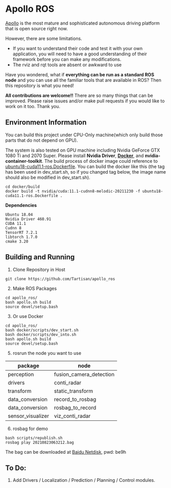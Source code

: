 # Apollo ROS

[Apollo](https://github.com/ApolloAuto/apollo) is the most mature and sophisticated autonomous driving platform that is open source right now. 

However, there are some limitations.
* If you want to understand their code and test it with your own application, you will need to have a good understanding of their framework before you can make any modifications.
* The rviz and rqt tools are absent or awkward to use

Have you wondered, what if **everything can be run as a standard ROS node** and you can use all the familiar tools that are available in ROS? Then this repository is what you need!

**All contributions are welcome!!** There are so many things that can be improved. Please raise issues and/or make pull requests if you would like to work on it too. Thank you.

## Environment Information
You can build this project under CPU-Only machine(which only build  those parts that do not depend on GPU). 

The system is also tested on GPU machine including Nvidia GeForce GTX 1080 Ti and 2070 Super. Please install **Nvidia Driver**, [**Docker**](https://docs.docker.com/install/linux/docker-ce/ubuntu/), and **nvidia-container-toolkit**. The build process of docker image could reference to [ubuntu18-cuda11.1-ros.Dockerfile](docker/build/ubuntu18-cuda11.1-ros.Dockerfile). You can build the docker like this (the tag has been used in dev_start.sh, so if you changed tag below, the image name should also be modified in dev_start.sh).
```
cd docker/build
docker build -t nvidia/cuda:11.1-cudnn8-melodic-20211230 -f ubuntu18-cuda11.1-ros.Dockerfile .
```

**Dependencies**
```
Ubuntu 18.04
Nvidia Driver 460.91
CUDA 11.1
Cudnn 8
TensorRT 7.2.1
libtorch 1.7.0
cmake 3.20
```

## Building and Running
1. Clone Repository in Host
```
git clone https://github.com/Tartisan/apollo_ros
```

2. Make ROS Packages
```
cd apollo_ros/
bash apollo.sh build
source devel/setup.bash
```

3. Or use Docker
```
cd apollo_ros/
bash docker/scripts/dev_start.sh
bash docker/scripts/dev_into.sh
bash apollo.sh build
source devel/setup.bash
```

5. rosrun the node you want to use

| package               | node  	                |
|-------------------    |--------------------	    |
| perception       	    | fusion_camera_detection	|
| drivers 	            | conti_radar               |
| transform       	    | static_transform	        |
| data_conversion       | record_to_rosbag	        |
| data_conversion       | rosbag_to_record	        |
| sensor_visualizer     | viz_conti_radar	        |

6. rosbag for demo
```
bash scripts/republish.sh
rosbag play 20210823063212.bag
```  
The bag can be downloaded at [Baidu Netdisk](https://pan.baidu.com/s/130Uts4N8Rs74HIMt6WnRvg), pwd: be9h

## To Do:
1. Add Drivers / Localization / Prediction / Planning / Control modules.